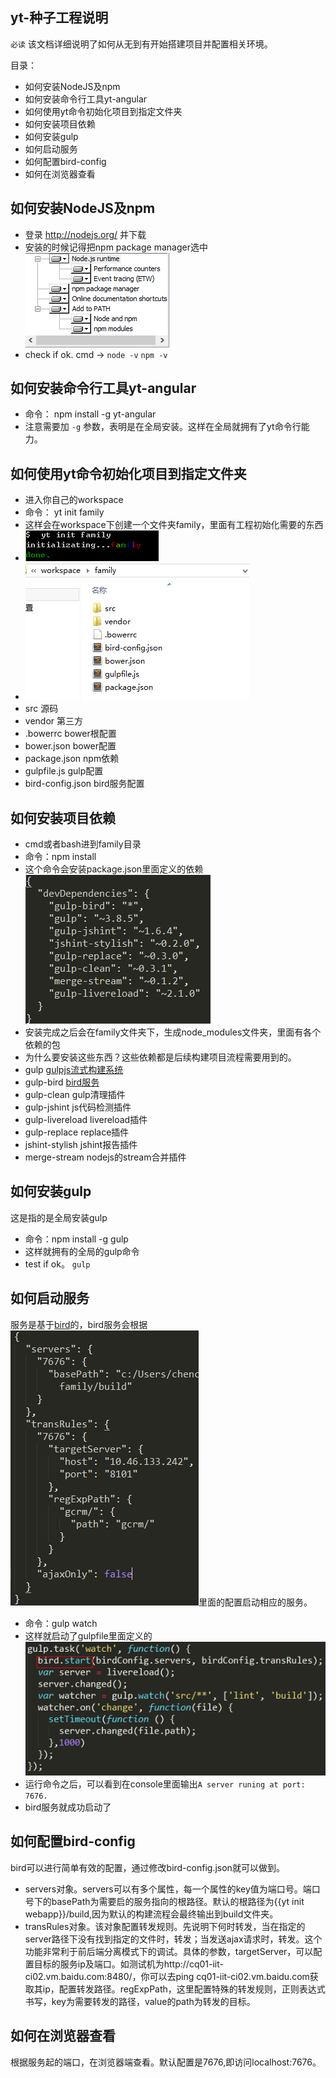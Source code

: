 yt-种子工程说明
----------------
`必读` 该文档详细说明了如何从无到有开始搭建项目并配置相关环境。

目录：
- 如何安装NodeJS及npm
- 如何安装命令行工具yt-angular
- 如何使用yt命令初始化项目到指定文件夹
- 如何安装项目依赖
- 如何安装gulp
- 如何启动服务
- 如何配置bird-config
- 如何在浏览器查看

## 如何安装NodeJS及npm

- 登录 http://nodejs.org/ 并下载
- 安装的时候记得把npm package manager选中 ![安装截图](images/nodeinstall.png)
- check if ok. cmd -> `node -v` `npm -v`

## 如何安装命令行工具yt-angular

- 命令： npm install -g yt-angular
- 注意需要加 `-g` 参数，表明是在全局安装。这样在全局就拥有了yt命令行能力。

## 如何使用yt命令初始化项目到指定文件夹

- 进入你自己的workspace
- 命令： yt init family
- 这样会在workspace下创建一个文件夹family，里面有工程初始化需要的东西 
- ![yt init 截图](images/ytiniting.png) 
- ![yt init 截图](images/ytinitdone.png)
- src 源码
- vendor 第三方
- .bowerrc bower根配置
- bower.json bower配置
- package.json npm依赖
- gulpfile.js gulp配置
- bird-config.json bird服务配置

## 如何安装项目依赖

- cmd或者bash进到family目录
- 命令：npm install
- 这个命令会安装package.json里面定义的依赖 ![package.json截图](images/packagejson.png)
- 安装完成之后会在family文件夹下，生成node_modules文件夹，里面有各个依赖的包
- 为什么要安装这些东西？这些依赖都是后续构建项目流程需要用到的。
- gulp [gulpjs流式构建系统](http://gulpjs.com/)
- gulp-bird [bird服务](https://github.com/chenchengxing/bird-v2)
- gulp-clean gulp清理插件
- gulp-jshint js代码检测插件
- gulp-livereload livereload插件
- gulp-replace replace插件
- jshint-stylish jshint报告插件
- merge-stream nodejs的stream合并插件


## 如何安装gulp
这是指的是全局安装gulp

- 命令：npm install -g gulp
- 这样就拥有的全局的gulp命令
- test if ok。 `gulp`

## 如何启动服务
服务是基于[bird](https://github.com/chenchengxing/bird-v2)的，bird服务会根据![bird-config.json](images/birdconfig.png)里面的配置启动相应的服务。

- 命令：gulp watch
- 这样就启动了gulpfile里面定义的![watch任务](images/gulpwatch.png)
- 运行命令之后，可以看到在console里面输出`A server runing at port: 7676.`
- bird服务就成功启动了

## 如何配置bird-config
bird可以进行简单有效的配置，通过修改bird-config.json就可以做到。

- servers对象。servers可以有多个属性，每一个属性的key值为端口号。端口号下的basePath为需要启的服务指向的根路径。默认的根路径为{{yt init webapp}}/build,因为默认的构建流程会最终输出到build文件夹。
- transRules对象。该对象配置转发规则。先说明下何时转发，当在指定的server路径下没有找到指定的文件时，转发；当发送ajax请求时，转发。这个功能非常利于前后端分离模式下的调试。具体的参数，targetServer，可以配置目标的服务ip及端口。如测试机为http://cq01-iit-ci02.vm.baidu.com:8480/，你可以去ping cq01-iit-ci02.vm.baidu.com获取其ip，配置转发路径。regExpPath，这里配置特殊的转发规则，正则表达式书写，key为需要转发的路径，value的path为转发的目标。


## 如何在浏览器查看
根据服务起的端口，在浏览器端查看。默认配置是7676,即访问localhost:7676。